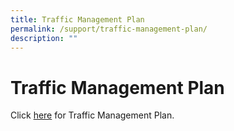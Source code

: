 ```yaml
---
title: Traffic Management Plan
permalink: /support/traffic-management-plan/
description: ""
---
```

Traffic Management Plan
=======================

Click [here](/files/Traffic%20Management%20Plan%2013112020.pdf) for Traffic Management Plan.